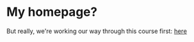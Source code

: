 # My homepage?

But really, we're working our way through this course first: [here](https://www.udemy.com/course/react-django-full-stack/learn/lecture/14268834#overview)

